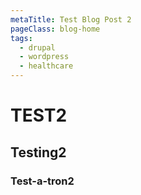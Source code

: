 ```yaml
---
metaTitle: Test Blog Post 2
pageClass: blog-home
tags:
  - drupal
  - wordpress
  - healthcare
---
```

# TEST2

## Testing2

### Test-a-tron2
